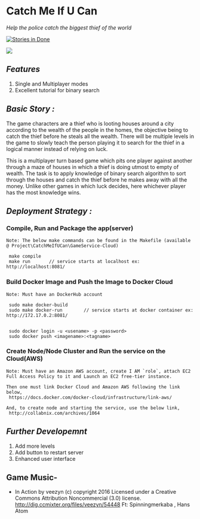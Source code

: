 # Catch Me If U Can
*Help the police catch the biggest thief of the world*

[![Stories in Done](https://badge.waffle.io/CodeGladiators/CatchMeIfUCan.png?label=done&title=Done)](https://waffle.io/CodeGladiators/CatchMeIfUCan)

![](https://gladiatorash.github.io/assets/img/Game.gif)
	

## *Features* 

1. Single and Multiplayer modes
2. Excellent tutorial for binary search


## *Basic Story :*
The game characters are a thief who is looting houses around a city according to the wealth of the people in the homes, the objective being to
catch the thief before he steals all the wealth. There will be multiple levels in the game to slowly teach  the person playing it to search for the
thief in a logical manner instead of relying on luck.

This is a multiplayer turn based game which pits one player against another through a maze of houses in which a thief is doing utmost to empty
of wealth. The task is to apply knowledge of binary search algorithm to sort through the houses and catch the thief before he makes away with all
the money. Unlike other games in which luck decides, here whichever player has the most knowledge wins.    

## *Deployment Strategy :*

### Compile, Run and Package the app(server)
    Note: The below make commands can be found in the Makefile (available @ Project\CatchMeIfUCan\GameService-Cloud)

     make compile
     make run       // service starts at localhost ex: http://localhost:8081/
    
### Build Docker Image and Push the Image to Docker Cloud 
    Note: Must have an DockerHub account

     sudo make docker-build
     sudo make docker-run        // service starts at docker container ex: http://172.17.0.2:8081/
    

     sudo docker login -u <usename> -p <password>
     sudo docker push <imagename>:<tagname>
        
### Create Node/Node Cluster and Run the service on the Cloud(AWS)
    Note: Must have an Amazon AWS account, create I AM `role`, attach EC2 Full Access Policy to it and Launch an EC2 free-tier instance.

    Then one must link Docker Cloud and Amazon AWS following the link below,
     https://docs.docker.com/docker-cloud/infrastructure/link-aws/

    And, to create node and starting the service, use the below link,
     http://collabnix.com/archives/1064

## *Further Developemnt*

1. Add more levels 
2. Add button to restart server
3. Enhanced user interface

## Game Music-
* In Action by veezyn (c) copyright 2016 Licensed under a Creative Commons Attribution Noncommercial  (3.0) license. http://dig.ccmixter.org/files/veezyn/54448 Ft: Spinningmerkaba ,  Hans Atom


